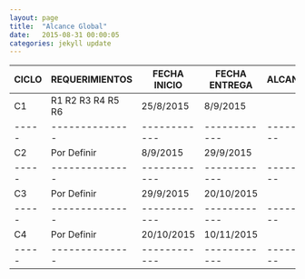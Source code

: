 ```yaml
---
layout: page
title:  "Alcance Global"
date:   2015-08-31 00:00:05
categories: jekyll update
---
```



|**CICLO**|**REQUERIMIENTOS**|**FECHA INICIO**|**FECHA ENTREGA**| **ALCANCE** |
|-----|--------------|------------|------------|---------|
|C1|R1 R2 R3 R4 R5 R6|25/8/2015|8/9/2015||
|-----|--------------|------------|------------|---------|
|C2|Por Definir|8/9/2015|29/9/2015||
|-----|--------------|------------|------------|---------|
|C3|Por Definir|29/9/2015|20/10/2015||
|-----|--------------|------------|------------|---------|
|C4|Por Definir|20/10/2015|10/11/2015||
|-----|--------------|------------|------------|---------|
